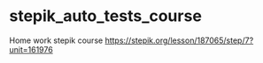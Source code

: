 # stepik_auto_tests_course
Home work stepik course
https://stepik.org/lesson/187065/step/7?unit=161976
